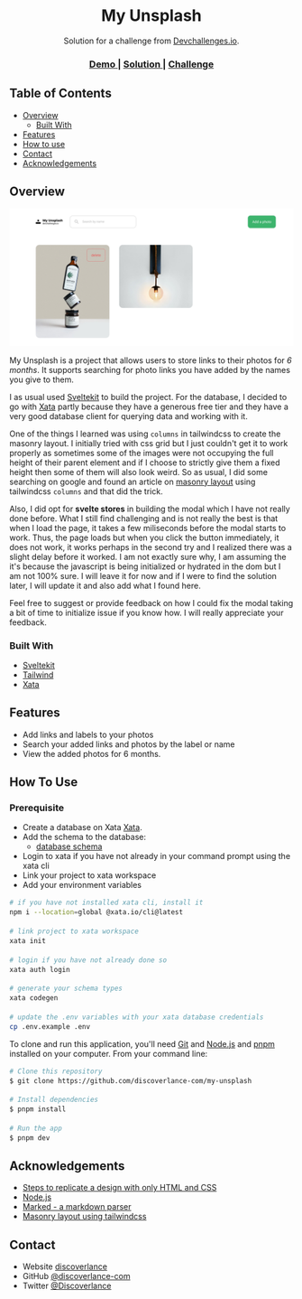 <!-- Please update value in the {}  -->

<h1 align="center">My Unsplash</h1>

<div align="center">
   Solution for a challenge from  <a href="http://devchallenges.io" target="_blank">Devchallenges.io</a>.
</div>

<div align="center">
  <h3>
    <a href="https://my-devchallenge-unsplash.netlify.app/">
      Demo
    </a>
    <span> | </span>
    <a href="https://my-devchallenge-unsplash.netlify.app/">
      Solution
    </a>
    <span> | </span>
    <a href="https://devchallenges.io/challenges/rYyhwJAxMfES5jNQ9YsP">
      Challenge
    </a>
  </h3>
</div>

<!-- TABLE OF CONTENTS -->

## Table of Contents

- [Overview](#overview)
  - [Built With](#built-with)
- [Features](#features)
- [How to use](#how-to-use)
- [Contact](#contact)
- [Acknowledgements](#acknowledgements)

<!-- OVERVIEW -->

## Overview

![screenshot](./static/example.png)

My Unsplash is a project that allows users to store links to their photos for _6 months_. It supports searching for photo links you have added by the names you give to them.

I as usual used [Sveltekit](https://kit.svelte.dev/) to build the project. For the database, I decided to go with [Xata](https://xata.io) partly because they have a generous free tier and they have a very good database client for querying data and working with it.

One of the things I learned was using `columns` in tailwindcss to create the masonry layout. I initially tried with css grid but I just couldn't get it to work properly as sometimes some of the images were not occupying the full height of their parent element and if I choose to strictly give them a fixed height then some of them will also look weird. So as usual, I did some searching on google and found an article on [masonry layout](https://prototypr.io/post/masonry-layout-css-tailwind) using tailwindcss `columns` and that did the trick.

Also, I did opt for **svelte stores** in building the modal which I have not really done before. What I still find challenging and is not really the best is that when I load the page, it takes a few miliseconds before the modal starts to work. Thus, the page loads but when you click the button immediately, it does not work, it works perhaps in the second try and I realized there was a slight delay before it worked. I am not exactly sure why, I am assuming the it's because the javascript is being initialized or hydrated in the dom but I am not 100% sure. I will leave it for now and if I were to find the solution later, I will update it and also add what I found here.

Feel free to suggest or provide feedback on how I could fix the modal taking a bit of time to initialize issue if you know how. I will really appreciate your feedback.

### Built With

<!-- This section should list any major frameworks that you built your project using. Here are a few examples.-->

- [Sveltekit](https://kit.svelte.dev/)
- [Tailwind](https://tailwindcss.com/)
- [Xata](https://xata.io/)

## Features

- Add links and labels to your photos
- Search your added links and photos by the label or name
- View the added photos for 6 months.

## How To Use

### Prerequisite

- Create a database on Xata [Xata](https://xata.io/).
- Add the schema to the database:
  - [database schema](./static/schema.png)
- Login to xata if you have not already in your command prompt using the xata cli
- Link your project to xata workspace
- Add your environment variables

```bash
# if you have not installed xata cli, install it
npm i --location=global @xata.io/cli@latest

# link project to xata workspace
xata init

# login if you have not already done so
xata auth login

# generate your schema types
xata codegen

# update the .env variables with your xata database credentials
cp .env.example .env
```

To clone and run this application, you'll need [Git](https://git-scm.com) and [Node.js](https://nodejs.org/en/download/) and [pnpm](https://pnpm.io/) installed on your computer. From your command line:

```bash
# Clone this repository
$ git clone https://github.com/discoverlance-com/my-unsplash

# Install dependencies
$ pnpm install

# Run the app
$ pnpm dev
```

## Acknowledgements

- [Steps to replicate a design with only HTML and CSS](https://devchallenges-blogs.web.app/how-to-replicate-design/)
- [Node.js](https://nodejs.org/)
- [Marked - a markdown parser](https://github.com/chjj/marked)
- [Masonry layout using tailwindcss](https://prototypr.io/post/masonry-layout-css-tailwind)

## Contact

- Website [discoverlance](https://discoverlance.com)
- GitHub [@discoverlance-com](https://github.com/discoverlance-com)
- Twitter [@Discoverlance](https://twitter.com/Discoverlance)
